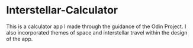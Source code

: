 # Interstellar-Calculator
This is a calculator app I made through the guidance of the Odin Project. I also incorporated themes of space and interstellar travel within the design of the app.